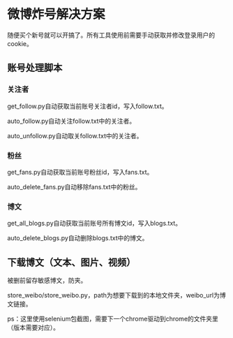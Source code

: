 # 微博炸号解决方案

随便买个新号就可以开搞了。所有工具使用前需要手动获取并修改登录用户的cookie。

## 账号处理脚本

### 关注者

get_follow.py自动获取当前账号关注者id，写入follow.txt。

auto_follow.py自动关注follow.txt中的关注者。

auto_unfollow.py自动取关follow.txt中的关注者。

### 粉丝

get_fans.py自动获取当前账号粉丝id，写入fans.txt。

auto_delete_fans.py自动移除fans.txt中的粉丝。

### 博文

get_all_blogs.py自动获取当前账号所有博文id，写入blogs.txt。

auto_delete_blogs.py自动删除blogs.txt中的博文。

## 下载博文（文本、图片、视频）

被删前留存敏感博文，防夹。

store_weibo/store_weibo.py，path为想要下载到的本地文件夹，weibo_url为博文链接。

ps：这里使用selenium包截图，需要下一个chrome驱动到chrome的文件夹里（版本需要对应）。
